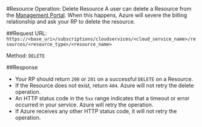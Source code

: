 #Resource Operation: Delete Resource
A user can delete a Resource from the [Management Portal](https://manage.microsoft.com). When this happens, Azure will severe the billing relationship and ask your RP to delete the resource.

##Request
URL: `https://<base_uri>/subscriptions/cloudservices/<cloud_service_name>/resources/<resource_type>/<resource_name>`

Method: `DELETE`

##Response
- Your RP should return `200` or `201` on a successful `DELETE` on a Resource.
- If the Resource does not exist, return `404`. Azure will not retry the delete operation.
- An HTTP status code in the `5xx` range indicates that a timeout or error occurred in your service. Azure will retry the operation.
- If Azure receives any other HTTP status code, it will not retry the operation.